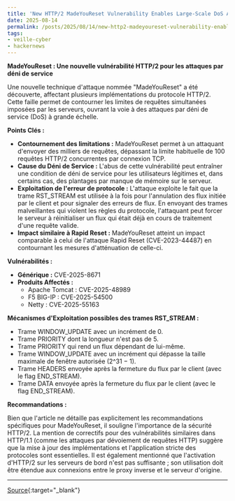 ```yaml
---
title: 'New HTTP/2 MadeYouReset Vulnerability Enables Large-Scale DoS Attacks'
date: 2025-08-14
permalink: /posts/2025/08/14/new-http2-madeyoureset-vulnerability-enables-large-scale-dos-attacks/
tags:
- veille-cyber
- hackernews
---
```

**MadeYouReset : Une nouvelle vulnérabilité HTTP/2 pour les attaques par déni de service**

Une nouvelle technique d'attaque nommée "MadeYouReset" a été découverte, affectant plusieurs implémentations du protocole HTTP/2. Cette faille permet de contourner les limites de requêtes simultanées imposées par les serveurs, ouvrant la voie à des attaques par déni de service (DoS) à grande échelle.

**Points Clés :**

*   **Contournement des limitations :** MadeYouReset permet à un attaquant d'envoyer des milliers de requêtes, dépassant la limite habituelle de 100 requêtes HTTP/2 concurrentes par connexion TCP.
*   **Cause du Déni de Service :** L'abus de cette vulnérabilité peut entraîner une condition de déni de service pour les utilisateurs légitimes et, dans certains cas, des plantages par manque de mémoire sur le serveur.
*   **Exploitation de l'erreur de protocole :** L'attaque exploite le fait que la trame RST_STREAM est utilisée à la fois pour l'annulation des flux initiée par le client et pour signaler des erreurs de flux. En envoyant des trames malveillantes qui violent les règles du protocole, l'attaquant peut forcer le serveur à réinitialiser un flux qui était déjà en cours de traitement d'une requête valide.
*   **Impact similaire à Rapid Reset :** MadeYouReset atteint un impact comparable à celui de l'attaque Rapid Reset (CVE-2023-44487) en contournant les mesures d'atténuation de celle-ci.

**Vulnérabilités :**

*   **Générique :** CVE-2025-8671
*   **Produits Affectés :**
    *   Apache Tomcat : CVE-2025-48989
    *   F5 BIG-IP : CVE-2025-54500
    *   Netty : CVE-2025-55163

**Mécanismes d'Exploitation possibles des trames RST_STREAM :**

*   Trame WINDOW_UPDATE avec un incrément de 0.
*   Trame PRIORITY dont la longueur n'est pas de 5.
*   Trame PRIORITY qui rend un flux dépendant de lui-même.
*   Trame WINDOW_UPDATE avec un incrément qui dépasse la taille maximale de fenêtre autorisée (2^31 − 1).
*   Trame HEADERS envoyée après la fermeture du flux par le client (avec le flag END_STREAM).
*   Trame DATA envoyée après la fermeture du flux par le client (avec le flag END_STREAM).

**Recommandations :**

Bien que l'article ne détaille pas explicitement les recommandations spécifiques pour MadeYouReset, il souligne l'importance de la sécurité HTTP/2. La mention de correctifs pour des vulnérabilités similaires dans HTTP/1.1 (comme les attaques par dévoiement de requêtes HTTP) suggère que la mise à jour des implémentations et l'application stricte des protocoles sont essentielles. Il est également mentionné que l'activation d'HTTP/2 sur les serveurs de bord n'est pas suffisante ; son utilisation doit être étendue aux connexions entre le proxy inverse et le serveur d'origine.

---
[Source](https://thehackernews.com/2025/08/new-http2-madeyoureset-vulnerability.html){:target="_blank"}
